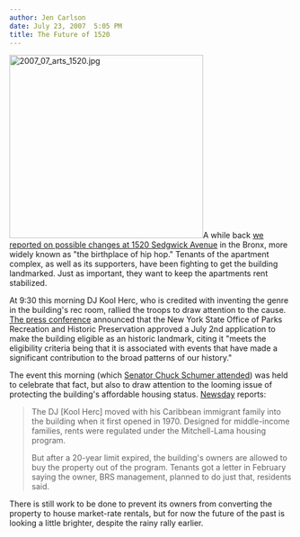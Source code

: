 ```yaml
---
author: Jen Carlson
date: July 23, 2007  5:05 PM
title: The Future of 1520
---
```


<p><img alt="2007_07_arts_1520.jpg" src="https://web.archive.org/web/20110811104550im_/http://gothamist.com/attachments/arts_jen/2007_07_arts_1520.jpg" width="345" height="326" class="right">A while back <a href="https://web.archive.org/web/20110811104550/http://gothamist.com/2007/05/21/hip_hop.php">we reported on possible changes at 1520 Sedgwick Avenue</a> in the Bronx, more widely known as &quot;the birthplace of hip hop.&quot; Tenants of the apartment complex, as well as its supporters, have been fighting to get the building landmarked. Just as important, they want to keep the apartments rent stabilized. </p>

<p>At 9:30 this morning DJ Kool Herc, who is credited with inventing the genre in the building&apos;s rec room, rallied the troops to draw attention to the cause. <a href="https://web.archive.org/web/20110811104550/http://www.exclaim.ca/articles/generalarticlesynopsfullart.aspx?csid1=112&amp;csid2=844&amp;fid1=26812">The press conference</a> announced that the New York State Office of Parks Recreation and Historic Preservation approved a July 2nd application to make the building eligible as an historic landmark, citing it &quot;meets the eligibility criteria being that it is associated with events that have made a significant contribution to the broad patterns of our history.&quot; </p>

<p>The event this morning (which <a href="https://web.archive.org/web/20110811104550/http://nymag.com/daily/intel/2007/07/will_hiphop_landmark_be_saved.html">Senator Chuck Schumer attended</a>) was held to celebrate that fact, but also to draw attention to the looming issue of protecting the building&apos;s affordable housing status. <a href="https://web.archive.org/web/20110811104550/http://www.newsday.com/entertainment/am-hiphop0723,0,216154.story?coll=ny-entertainment-headlines">Newsday</a> reports:</p>

<blockquote>The DJ [Kool Herc] moved with his Caribbean immigrant family into the building when it first opened in 1970. Designed for middle-income families, rents were regulated under the Mitchell-Lama housing program.

<p>But after a 20-year limit expired, the building&apos;s owners are allowed to buy the property out of the program. Tenants got a letter in February saying the owner, BRS management, planned to do just that, residents said.</p></blockquote><p></p>

<p>There is still work to be done to prevent its owners from converting the property to house market-rate rentals, but for now the future of the past is looking a little brighter, despite the rainy rally earlier.  </p>
